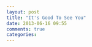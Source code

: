 ```yaml
---
layout: post
title: "It's Good To See You"
date: 2013-06-16 09:55
comments: true
categories: 
---
```

